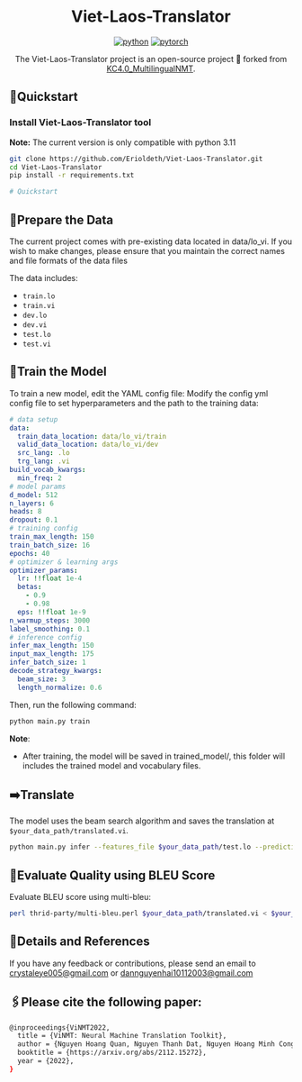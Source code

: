 <div align="center">

# Viet-Laos-Translator

[![python](https://img.shields.io/badge/-Python_3.11_-blue?logo=python&logoColor=white)](https://github.com/pre-commit/pre-commit)
[![pytorch](https://img.shields.io/badge/PyTorch_2.0+-ee4c2c?logo=pytorch&logoColor=white)](https://pytorch.org/get-started/locally/)

The Viet-Laos-Translator project is an open-source project 🚀 forked from [KC4.0_MultilingualNMT](https://github.com/KCDichDaNgu/KC4.0_MultilingualNMT).

</div>

## 🚀Quickstart

### Install Viet-Laos-Translator tool

**Note:**
The current version is only compatible with python 3.11

```bash
git clone https://github.com/Erioldeth/Viet-Laos-Translator.git
cd Viet-Laos-Translator
pip install -r requirements.txt

# Quickstart
```
## 📃Prepare the Data

The current project comes with pre-existing data located in data/lo_vi. If you wish to make changes, please ensure that you maintain the correct names and file formats of the data files

The data includes:
* `train.lo`
* `train.vi`
* `dev.lo`
* `dev.vi`
* `test.lo`
* `test.vi`

## 🚆Train the Model

To train a new model, edit the YAML config file:
Modify the config yml config file to set hyperparameters and the path to the training data:

```yaml
# data setup
data:
  train_data_location: data/lo_vi/train
  valid_data_location: data/lo_vi/dev
  src_lang: .lo
  trg_lang: .vi
build_vocab_kwargs:
  min_freq: 2
# model params
d_model: 512
n_layers: 6
heads: 8
dropout: 0.1
# training config
train_max_length: 150
train_batch_size: 16
epochs: 40
# optimizer & learning args
optimizer_params:
  lr: !!float 1e-4
  betas:
    - 0.9
    - 0.98
  eps: !!float 1e-9
n_warmup_steps: 3000
label_smoothing: 0.1
# inference config
infer_max_length: 150
input_max_length: 175
infer_batch_size: 1
decode_strategy_kwargs:
  beam_size: 3
  length_normalize: 0.6
```

Then, run the following command:

```bash
python main.py train 
```
**Note**:
- After training, the model will be saved in trained_model/, this folder will includes the trained model and vocabulary files.

## ➡️Translate

The model uses the beam search algorithm and saves the translation at `$your_data_path/translated.vi`.

```bash
python main.py infer --features_file $your_data_path/test.lo --predictions_file $your_data_path/translated.vi
```

## 💯Evaluate Quality using BLEU Score

Evaluate BLEU score using multi-bleu:

```bash
perl thrid-party/multi-bleu.perl $your_data_path/translated.vi < $your_data_path/test.vi
```

## 💖Details and References 
If you have any feedback or contributions, please send an email to crystaleye005@gmail.com or dannguyenhai10112003@gmail.com

## 🖇️Please cite the following paper:
```bash
@inproceedings{ViNMT2022,
  title = {ViNMT: Neural Machine Translation Toolkit},
  author = {Nguyen Hoang Quan, Nguyen Thanh Dat, Nguyen Hoang Minh Cong, Nguyen Van Vinh, Ngo Thi Vinh, Nguyen Phuong Thai, Tran Hong Viet},
  booktitle = {https://arxiv.org/abs/2112.15272},
  year = {2022},
}
```
